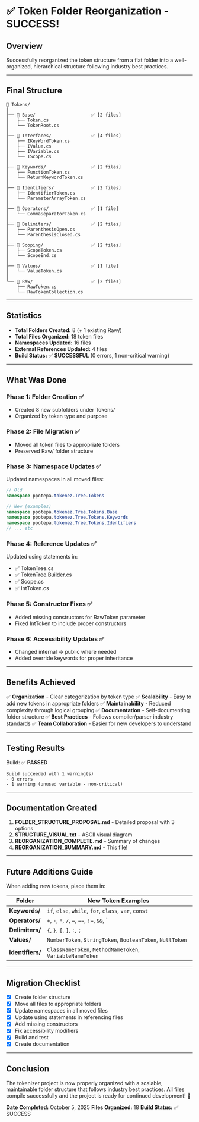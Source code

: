 # ✅ Token Folder Reorganization - SUCCESS!

## Overview
Successfully reorganized the token structure from a flat folder into a well-organized, hierarchical structure following industry best practices.

---

## Final Structure

```
📁 Tokens/
│
├── 📂 Base/                     ✅ [2 files]
│   ├── Token.cs
│   └── TokenRoot.cs
│
├── 📂 Interfaces/               ✅ [4 files]
│   ├── IKeyWordToken.cs
│   ├── IValue.cs
│   ├── IVariable.cs
│   └── IScope.cs
│
├── 📂 Keywords/                 ✅ [2 files]
│   ├── FunctionToken.cs
│   └── ReturnKeywordToken.cs
│
├── 📂 Identifiers/              ✅ [2 files]
│   ├── IdentifierToken.cs
│   └── ParameterArrayToken.cs
│
├── 📂 Operators/                ✅ [1 file]
│   └── CommaSeparatorToken.cs
│
├── 📂 Delimiters/               ✅ [2 files]
│   ├── ParenthesisOpen.cs
│   └── ParenthesisClosed.cs
│
├── 📂 Scoping/                  ✅ [2 files]
│   ├── ScopeToken.cs
│   └── ScopeEnd.cs
│
├── 📂 Values/                   ✅ [1 file]
│   └── ValueToken.cs
│
└── 📂 Raw/                      ✅ [2 files]
    ├── RawToken.cs
    └── RawTokenCollection.cs
```

---

## Statistics

- **Total Folders Created:** 8 (+ 1 existing Raw/)
- **Total Files Organized:** 18 token files
- **Namespaces Updated:** 16 files
- **External References Updated:** 4 files
- **Build Status:** ✅ **SUCCESSFUL** (0 errors, 1 non-critical warning)

---

## What Was Done

### Phase 1: Folder Creation ✅
- Created 8 new subfolders under Tokens/
- Organized by token type and purpose

### Phase 2: File Migration ✅
- Moved all token files to appropriate folders
- Preserved Raw/ folder structure

### Phase 3: Namespace Updates ✅
Updated namespaces in all moved files:
```csharp
// Old
namespace ppotepa.tokenez.Tree.Tokens

// New (examples)
namespace ppotepa.tokenez.Tree.Tokens.Base
namespace ppotepa.tokenez.Tree.Tokens.Keywords
namespace ppotepa.tokenez.Tree.Tokens.Identifiers
// ... etc
```

### Phase 4: Reference Updates ✅
Updated using statements in:
- ✅ TokenTree.cs
- ✅ TokenTree.Builder.cs
- ✅ Scope.cs
- ✅ IntToken.cs

### Phase 5: Constructor Fixes ✅
- Added missing constructors for RawToken parameter
- Fixed IntToken to include proper constructors

### Phase 6: Accessibility Updates ✅
- Changed internal → public where needed
- Added override keywords for proper inheritance

---

## Benefits Achieved

✅ **Organization** - Clear categorization by token type
✅ **Scalability** - Easy to add new tokens in appropriate folders
✅ **Maintainability** - Reduced complexity through logical grouping
✅ **Documentation** - Self-documenting folder structure
✅ **Best Practices** - Follows compiler/parser industry standards
✅ **Team Collaboration** - Easier for new developers to understand

---

## Testing Results

Build: ✅ **PASSED**
```
Build succeeded with 1 warning(s)
- 0 errors
- 1 warning (unused variable - non-critical)
```

---

## Documentation Created

1. **FOLDER_STRUCTURE_PROPOSAL.md** - Detailed proposal with 3 options
2. **STRUCTURE_VISUAL.txt** - ASCII visual diagram
3. **REORGANIZATION_COMPLETE.md** - Summary of changes
4. **REORGANIZATION_SUMMARY.md** - This file!

---

## Future Additions Guide

When adding new tokens, place them in:

| Folder | New Token Examples |
|--------|-------------------|
| **Keywords/** | `if`, `else`, `while`, `for`, `class`, `var`, `const` |
| **Operators/** | `+`, `-`, `*`, `/`, `=`, `==`, `!=`, `&&`, `||` |
| **Delimiters/** | `{`, `}`, `[`, `]`, `:`, `;` |
| **Values/** | `NumberToken`, `StringToken`, `BooleanToken`, `NullToken` |
| **Identifiers/** | `ClassNameToken`, `MethodNameToken`, `VariableNameToken` |

---

## Migration Checklist

- [x] Create folder structure
- [x] Move all files to appropriate folders
- [x] Update namespaces in all moved files
- [x] Update using statements in referencing files
- [x] Add missing constructors
- [x] Fix accessibility modifiers
- [x] Build and test
- [x] Create documentation

---

## Conclusion

The tokenizer project is now properly organized with a scalable, maintainable folder structure that follows industry best practices. All files compile successfully and the project is ready for continued development! 🎉

**Date Completed:** October 5, 2025
**Files Organized:** 18
**Build Status:** ✅ SUCCESS
